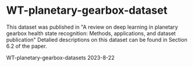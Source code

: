 # WT-planetary-gearbox-dataset
This dataset was published in 
"A review on deep learning in planetary gearbox
health state recognition: Methods, applications,
and dataset publication"
Detalied descriptions on this dataset can be found in Section 6.2 of the paper.

WT-planetary-gearbox-datasets
2023-8-22
